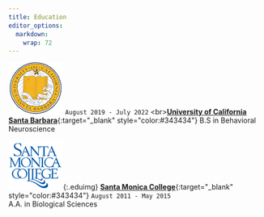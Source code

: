 ```yaml
---
title: Education
editor_options: 
  markdown: 
    wrap: 72
---
```


![](/images/UCSB_logo.png) `August 2019 - July 2022` <br\>[**University
of California Santa Barbara**](https://www.ucsb.edu/){:target="\_blank"
style="color:#343434"} B.S in Behavioral Neuroscience

![](/images/SMC_logo.png){:.eduimg} [**Santa Monica
College**](https://www.smc.edu/){:target="\_blank"
style="color:#343434"} `August 2011 - May 2015` <br/> A.A. in Biological
Sciences
